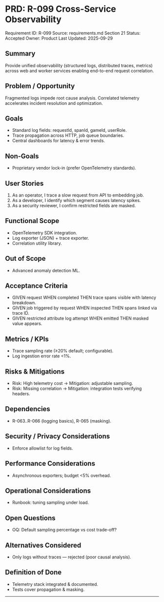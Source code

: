 # PRD: R-099 Cross-Service Observability

Requirement ID: R-099
Source: requirements.md Section 21
Status: Accepted
Owner: Product
Last Updated: 2025-09-29

## Summary

Provide unified observability (structured logs, distributed traces, metrics) across web and worker services enabling end-to-end request correlation.

## Problem / Opportunity

Fragmented logs impede root cause analysis. Correlated telemetry accelerates incident resolution and optimization.

## Goals

- Standard log fields: requestId, spanId, gameId, userRole.
- Trace propagation across HTTP, job queue boundaries.
- Central dashboards for latency & error trends.

## Non-Goals

- Proprietary vendor lock-in (prefer OpenTelemetry standards).

## User Stories

1. As an operator, I trace a slow request from API to embedding job.
2. As a developer, I identify which segment causes latency spikes.
3. As a security reviewer, I confirm restricted fields are masked.

## Functional Scope

- OpenTelemetry SDK integration.
- Log exporter (JSON) + trace exporter.
- Correlation utility library.

## Out of Scope

- Advanced anomaly detection ML.

## Acceptance Criteria

- GIVEN request WHEN completed THEN trace spans visible with latency breakdown.
- GIVEN job triggered by request WHEN inspected THEN spans linked via trace ID.
- GIVEN restricted attribute log attempt WHEN emitted THEN masked value appears.

## Metrics / KPIs

- Trace sampling rate (≥20% default; configurable).
- Log ingestion error rate <1%.

## Risks & Mitigations

- Risk: High telemetry cost → Mitigation: adjustable sampling.
- Risk: Missing correlation → Mitigation: integration tests verifying headers.

## Dependencies

- R-063..R-066 (logging basics), R-065 (masking).

## Security / Privacy Considerations

- Enforce allowlist for log fields.

## Performance Considerations

- Asynchronous exporters; budget <5% overhead.

## Operational Considerations

- Runbook: tuning sampling under load.

## Open Questions

- OQ: Default sampling percentage vs cost trade-off?

## Alternatives Considered

- Only logs without traces — rejected (poor causal analysis).

## Definition of Done

- Telemetry stack integrated & documented.
- Tests cover propagation & masking.

---
